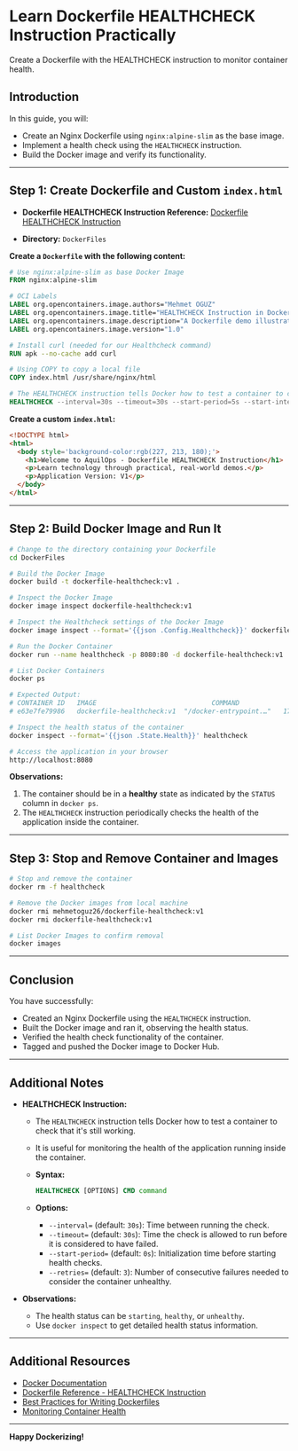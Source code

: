 # Learn Dockerfile HEALTHCHECK Instruction Practically
Create a Dockerfile with the HEALTHCHECK instruction to monitor container health.


## Introduction

In this guide, you will:

- Create an Nginx Dockerfile using `nginx:alpine-slim` as the base image.
- Implement a health check using the `HEALTHCHECK` instruction.
- Build the Docker image and verify its functionality.

---

## Step 1: Create Dockerfile and Custom `index.html`

- **Dockerfile HEALTHCHECK Instruction Reference:** [Dockerfile HEALTHCHECK Instruction](https://docs.docker.com/engine/reference/builder/#healthcheck)

- **Directory:** `DockerFiles`

**Create a `Dockerfile` with the following content:**

```dockerfile
# Use nginx:alpine-slim as base Docker Image
FROM nginx:alpine-slim

# OCI Labels
LABEL org.opencontainers.image.authors="Mehmet OGUZ"
LABEL org.opencontainers.image.title="HEALTHCHECK Instruction in Docker"
LABEL org.opencontainers.image.description="A Dockerfile demo illustrating the use of the HEALTHCHECK instruction"
LABEL org.opencontainers.image.version="1.0"

# Install curl (needed for our Healthcheck command)
RUN apk --no-cache add curl

# Using COPY to copy a local file
COPY index.html /usr/share/nginx/html

# The HEALTHCHECK instruction tells Docker how to test a container to check that it's still working
HEALTHCHECK --interval=30s --timeout=30s --start-period=5s --start-interval=5s --retries=3 CMD curl -f http://localhost/ || exit 1
```

**Create a custom `index.html`:**

```html
<!DOCTYPE html> 
<html> 
  <body style='background-color:rgb(227, 213, 180);'> 
    <h1>Welcome to AquilOps - Dockerfile HEALTHCHECK Instruction</h1> 
    <p>Learn technology through practical, real-world demos.</p> 
    <p>Application Version: V1</p>     
  </body>
</html>
```

---

## Step 2: Build Docker Image and Run It

```bash
# Change to the directory containing your Dockerfile
cd DockerFiles

# Build the Docker Image
docker build -t dockerfile-healthcheck:v1 .

# Inspect the Docker Image
docker image inspect dockerfile-healthcheck:v1

# Inspect the Healthcheck settings of the Docker Image
docker image inspect --format='{{json .Config.Healthcheck}}' dockerfile-healthcheck:v1

# Run the Docker Container
docker run --name healthcheck -p 8080:80 -d dockerfile-healthcheck:v1

# List Docker Containers
docker ps

# Expected Output:
# CONTAINER ID   IMAGE                             COMMAND                  CREATED          STATUS                    PORTS                  NAMES
# e63e7fe79986   dockerfile-healthcheck:v1  "/docker-entrypoint.…"   17 seconds ago   Up 15 seconds (healthy)   0.0.0.0:8080->80/tcp   healthcheck

# Inspect the health status of the container
docker inspect --format='{{json .State.Health}}' healthcheck

# Access the application in your browser
http://localhost:8080
```

**Observations:**

1. The container should be in a **healthy** state as indicated by the `STATUS` column in `docker ps`.
2. The `HEALTHCHECK` instruction periodically checks the health of the application inside the container.

---

## Step 3: Stop and Remove Container and Images

```bash
# Stop and remove the container
docker rm -f healthcheck

# Remove the Docker images from local machine
docker rmi mehmetoguz26/dockerfile-healthcheck:v1
docker rmi dockerfile-healthcheck:v1

# List Docker Images to confirm removal
docker images
```

---

## Conclusion

You have successfully:

- Created an Nginx Dockerfile using the `HEALTHCHECK` instruction.
- Built the Docker image and ran it, observing the health status.
- Verified the health check functionality of the container.
- Tagged and pushed the Docker image to Docker Hub.

---

## Additional Notes

- **HEALTHCHECK Instruction:**

  - The `HEALTHCHECK` instruction tells Docker how to test a container to check that it's still working.
  - It is useful for monitoring the health of the application running inside the container.
  - **Syntax:**

    ```dockerfile
    HEALTHCHECK [OPTIONS] CMD command
    ```

  - **Options:**
    - `--interval=` (default: `30s`): Time between running the check.
    - `--timeout=` (default: `30s`): Time the check is allowed to run before it is considered to have failed.
    - `--start-period=` (default: `0s`): Initialization time before starting health checks.
    - `--retries=` (default: `3`): Number of consecutive failures needed to consider the container unhealthy.

- **Observations:**

  - The health status can be `starting`, `healthy`, or `unhealthy`.
  - Use `docker inspect` to get detailed health status information.

---

## Additional Resources

- [Docker Documentation](https://docs.docker.com/)
- [Dockerfile Reference - HEALTHCHECK Instruction](https://docs.docker.com/engine/reference/builder/#healthcheck)
- [Best Practices for Writing Dockerfiles](https://docs.docker.com/develop/develop-images/dockerfile_best-practices/)
- [Monitoring Container Health](https://docs.docker.com/config/containers/healthcheck/)

---

**Happy Dockerizing!**
